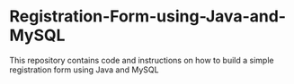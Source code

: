 # Registration-Form-using-Java-and-MySQL
This repository contains code and instructions on how to build a simple registration form using Java and MySQL
